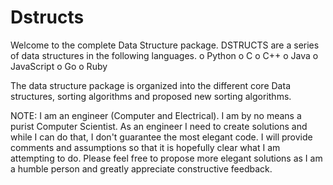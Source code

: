 # Dstructs
Welcome to the complete Data Structure package.  DSTRUCTS are a series
of data structures in the following languages.
  o Python
  o C
  o C++
  o Java
  o JavaScript
  o Go
  o Ruby

The data structure package is organized into the different core Data
structures, sorting algorithms and proposed new sorting algorithms.

NOTE:  I am an engineer (Computer and Electrical).  I am by no means
a purist Computer Scientist.  As an engineer I need to create solutions
and while I can do that, I don't guarantee the most elegant code.  I will
provide comments and assumptions so that it is hopefully clear what I
am attempting to do.  Please feel free to propose more elegant solutions
as I am a humble person and greatly appreciate constructive feedback.
